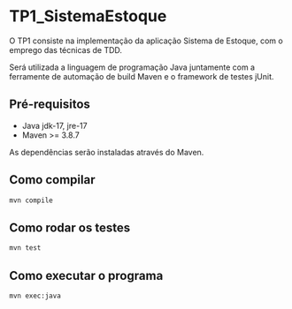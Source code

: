 # TP1_SistemaEstoque
O TP1 consiste na implementação da aplicação Sistema de Estoque, com o emprego das técnicas de TDD.

Será utilizada a linguagem de programação Java juntamente com a ferramente de
automação de build Maven e o framework de testes jUnit.

## Pré-requisitos

- Java jdk-17, jre-17
- Maven >= 3.8.7 

As dependências serão instaladas através do Maven.

## Como compilar

```bash
mvn compile
```

## Como rodar os testes

```bash
mvn test
```

## Como executar o programa

```bash
mvn exec:java
```
